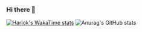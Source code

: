 ### Hi there 👋

<!--https://github.com/anuraghazra/github-readme-stats-->
<!--[![Top Langs](https://github-readme-stats.vercel.app/api/top-langs/?username=Morswin&layout=pie&theme=tokyonight)](https://github.com/anuraghazra/github-readme-stats)-->
[![Harlok's WakaTime stats](https://github-readme-stats.vercel.app/api/wakatime?username=Morswin&theme=tokynight&layout=compact)](https://github.com/anuraghazra/github-readme-stats)
![Anurag's GitHub stats](https://github-readme-stats.vercel.app/api?username=Morswin&show_icons=true&theme=tokyonight)
